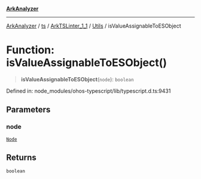 [**ArkAnalyzer**](../../../../../../../../README.md)

***

[ArkAnalyzer](../../../../../../../../globals.md) / [ts](../../../../../README.md) / [ArkTSLinter\_1\_1](../../../README.md) / [Utils](../README.md) / isValueAssignableToESObject

# Function: isValueAssignableToESObject()

> **isValueAssignableToESObject**(`node`): `boolean`

Defined in: node\_modules/ohos-typescript/lib/typescript.d.ts:9431

## Parameters

### node

[`Node`](../../../../../interfaces/Node.md)

## Returns

`boolean`
